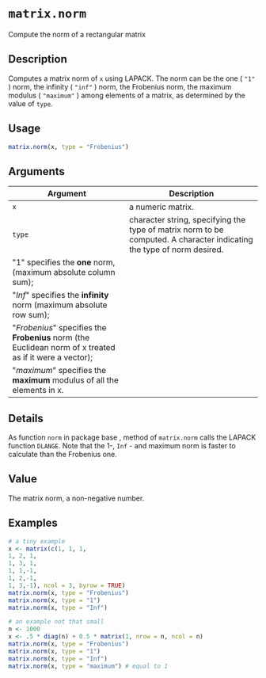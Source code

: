 # `matrix.norm`

Compute the norm of a rectangular matrix


## Description

Computes a matrix norm of `x` using LAPACK. The norm can be the one ( `"1"` )
 norm, the infinity ( `"inf"` ) norm, the Frobenius norm, the maximum modulus
 ( `"maximum"` ) among elements of a matrix, as determined by the value of `type`.


## Usage

```r
matrix.norm(x, type = "Frobenius")
```


## Arguments

Argument      |Description
------------- |----------------
`x`     |     a numeric matrix.
`type`     |     character string, specifying the type of matrix norm to be computed. A character indicating the type of norm desired.
| "$1$" specifies the **one** norm, (maximum absolute column sum);
| "$Inf$" specifies the **infinity** norm (maximum absolute row sum);
| "$Frobenius$" specifies the **Frobenius** norm (the Euclidean norm of x treated as if it were a vector);
| "$maximum$" specifies the **maximum** modulus of all the elements in x.

## Details

As function `norm` in package base , method of `matrix.norm` calls the LAPACK function `DLANGE`.
Note that the 1-, `Inf` - and maximum norm is faster to calculate than the Frobenius one.


## Value

The matrix norm, a non-negative number.


## Examples

```r
# a tiny example
x <- matrix(c(1, 1, 1,
1, 2, 1,
1, 3, 1,
1, 1,-1,
1, 2,-1,
1, 3,-1), ncol = 3, byrow = TRUE)
matrix.norm(x, type = "Frobenius")
matrix.norm(x, type = "1")
matrix.norm(x, type = "Inf")

# an example not that small
n <- 1000
x <- .5 * diag(n) + 0.5 * matrix(1, nrow = n, ncol = n)
matrix.norm(x, type = "Frobenius")
matrix.norm(x, type = "1")
matrix.norm(x, type = "Inf")
matrix.norm(x, type = "maximum") # equal to 1
```



